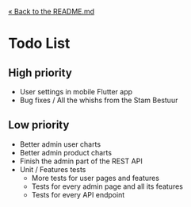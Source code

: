 [&laquo; Back to the README.md](../README.md)

# Todo List

## High priority
- User settings in mobile Flutter app
- Bug fixes / All the whishs from the Stam Bestuur

## Low priority
- Better admin user charts
- Better admin product charts
- Finish the admin part of the REST API
- Unit / Features tests
    - More tests for user pages and features
    - Tests for every admin page and all its features
    - Tests for every API endpoint
